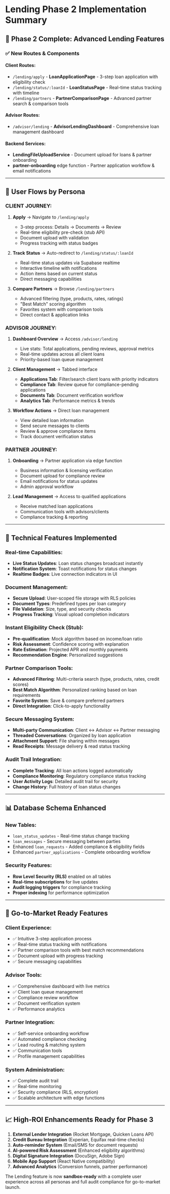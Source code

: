 # Lending Phase 2 Implementation Summary

## 🎯 Phase 2 Complete: Advanced Lending Features

### ✅ New Routes & Components

#### **Client Routes:**
- `/lending/apply` - **LoanApplicationPage** - 3-step loan application with eligibility check
- `/lending/status/:loanId` - **LoanStatusPage** - Real-time status tracking with timeline
- `/lending/partners` - **PartnerComparisonPage** - Advanced partner search & comparison tools

#### **Advisor Routes:**
- `/advisor/lending` - **AdvisorLendingDashboard** - Comprehensive loan management dashboard

#### **Backend Services:**
- **LendingFileUploadService** - Document upload for loans & partner onboarding
- **partner-onboarding** edge function - Partner application workflow & email notifications

---

## 🔄 User Flows by Persona

### **CLIENT JOURNEY:**
1. **Apply** → Navigate to `/lending/apply`
   - 3-step process: Details → Documents → Review
   - Real-time eligibility pre-check (stub API)
   - Document upload with validation
   - Progress tracking with status badges

2. **Track Status** → Auto-redirect to `/lending/status/:loanId`
   - Real-time status updates via Supabase realtime
   - Interactive timeline with notifications
   - Action items based on current status
   - Direct messaging capabilities

3. **Compare Partners** → Browse `/lending/partners`
   - Advanced filtering (type, products, rates, ratings)
   - "Best Match" scoring algorithm
   - Favorites system with comparison tools
   - Direct contact & application links

### **ADVISOR JOURNEY:**
1. **Dashboard Overview** → Access `/advisor/lending`
   - Live stats: Total applications, pending reviews, approval metrics
   - Real-time updates across all client loans
   - Priority-based loan queue management

2. **Client Management** → Tabbed interface
   - **Applications Tab**: Filter/search client loans with priority indicators
   - **Compliance Tab**: Review queue for compliance-pending applications
   - **Documents Tab**: Document verification workflow
   - **Analytics Tab**: Performance metrics & trends

3. **Workflow Actions** → Direct loan management
   - View detailed loan information
   - Send secure messages to clients
   - Review & approve compliance items
   - Track document verification status

### **PARTNER JOURNEY:**
1. **Onboarding** → Partner application via edge function
   - Business information & licensing verification
   - Document upload for compliance review
   - Email notifications for status updates
   - Admin approval workflow

2. **Lead Management** → Access to qualified applications
   - Receive matched loan applications
   - Communication tools with advisors/clients
   - Compliance tracking & reporting

---

## 🔧 Technical Features Implemented

### **Real-time Capabilities:**
- **Live Status Updates**: Loan status changes broadcast instantly
- **Notification System**: Toast notifications for status changes
- **Realtime Badges**: Live connection indicators in UI

### **Document Management:**
- **Secure Upload**: User-scoped file storage with RLS policies
- **Document Types**: Predefined types per loan category
- **File Validation**: Size, type, and security checks
- **Progress Tracking**: Visual upload completion indicators

### **Instant Eligibility Check (Stub):**
- **Pre-qualification**: Mock algorithm based on income/loan ratio
- **Risk Assessment**: Confidence scoring with explanation
- **Rate Estimation**: Projected APR and monthly payments
- **Recommendation Engine**: Personalized suggestions

### **Partner Comparison Tools:**
- **Advanced Filtering**: Multi-criteria search (type, products, rates, credit scores)
- **Best Match Algorithm**: Personalized ranking based on loan requirements
- **Favorite System**: Save & compare preferred partners
- **Direct Integration**: Click-to-apply functionality

### **Secure Messaging System:**
- **Multi-party Communication**: Client ↔ Advisor ↔ Partner messaging
- **Threaded Conversations**: Organized by loan application
- **Attachment Support**: File sharing within messages
- **Read Receipts**: Message delivery & read status tracking

### **Audit Trail Integration:**
- **Complete Tracking**: All loan actions logged automatically
- **Compliance Monitoring**: Regulatory compliance status tracking
- **User Activity Logs**: Detailed audit trail for security
- **Change History**: Full history of loan status changes

---

## 📊 Database Schema Enhanced

### **New Tables:**
- `loan_status_updates` - Real-time status change tracking
- `loan_messages` - Secure messaging between parties
- Enhanced `loan_requests` - Added compliance & eligibility fields
- Enhanced `partner_applications` - Complete onboarding workflow

### **Security Features:**
- **Row Level Security (RLS)** enabled on all tables
- **Real-time subscriptions** for live updates
- **Audit logging triggers** for compliance tracking
- **Proper indexing** for performance optimization

---

## 🚀 Go-to-Market Ready Features

### **Client Experience:**
- ✅ Intuitive 3-step application process
- ✅ Real-time status tracking with notifications
- ✅ Partner comparison tools with best match recommendations
- ✅ Document upload with progress tracking
- ✅ Secure messaging capabilities

### **Advisor Tools:**
- ✅ Comprehensive dashboard with live metrics
- ✅ Client loan queue management
- ✅ Compliance review workflow
- ✅ Document verification system
- ✅ Performance analytics

### **Partner Integration:**
- ✅ Self-service onboarding workflow
- ✅ Automated compliance checking
- ✅ Lead routing & matching system
- ✅ Communication tools
- ✅ Profile management capabilities

### **System Administration:**
- ✅ Complete audit trail
- ✅ Real-time monitoring
- ✅ Security compliance (RLS, encryption)
- ✅ Scalable architecture with edge functions

---

## 📈 High-ROI Enhancements Ready for Phase 3

1. **External Lender Integration** (Rocket Mortgage, Quicken Loans API)
2. **Credit Bureau Integration** (Experian, Equifax real-time checks)
3. **Auto-reminder System** (Email/SMS for document requests)
4. **AI-powered Risk Assessment** (Enhanced eligibility algorithms)
5. **Digital Signature Integration** (DocuSign, Adobe Sign)
6. **Mobile App Support** (React Native compatibility)
7. **Advanced Analytics** (Conversion funnels, partner performance)

The Lending feature is now **sandbox-ready** with a complete user experience across all personas and full audit compliance for go-to-market launch.